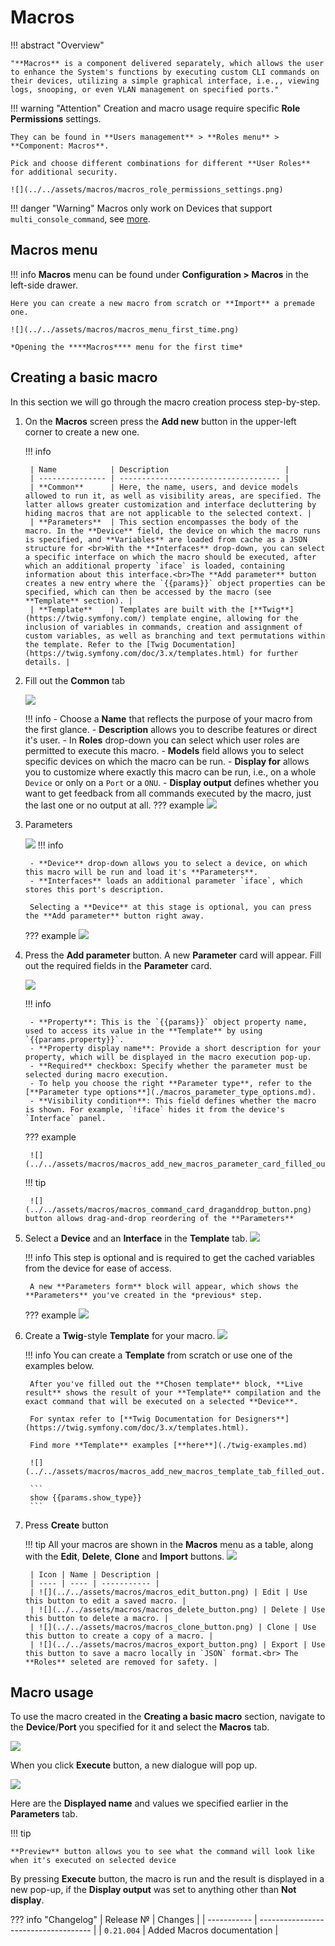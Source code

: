 # Macros

!!! abstract "Overview"
    
    "**Macros** is a component delivered separately, which allows the user to enhance the System's functions by executing custom CLI commands on their devices, utilizing a simple graphical interface, i.e.,, viewing logs, snooping, or even VLAN management on specified ports."

!!! warning "Attention"
    Creation and macro usage require specific **Role Permissions** settings.

    They can be found in **Users management** > **Roles menu** > **Component: Macros**.

    Pick and choose different combinations for different **User Roles** for additional security.

    ![](../../assets/macros/macros_role_permissions_settings.png)

!!! danger "Warning"
    Macros only work on Devices that support `multi_console_command`, see [more](https://github.com/meklis/switcher-core/blob/master/docs/DEVICES.md).

## Macros menu

!!! info
    **Macros** menu can be found under **Configuration > Macros** in the left-side drawer.

    Here you can create a new macro from scratch or **Import** a premade one.

    ![](../../assets/macros/macros_menu_first_time.png)

    *Opening the ****Macros**** menu for the first time*





## Creating a basic macro

In this section we will go through the macro creation process step-by-step.


1. On the **Macros** screen press the **Add new** button in the upper-left corner to create a new one.

    !!! info

        | Name            | Description                          |
        | --------------- | ------------------------------------ |
        | **Common**      | Here, the name, users, and device models allowed to run it, as well as visibility areas, are specified. The latter allows greater customization and interface decluttering by hiding macros that are not applicable to the selected context. |
        | **Parameters**  | This section encompasses the body of the macro. In the **Device** field, the device on which the macro runs is specified, and **Variables** are loaded from cache as a JSON structure for <br>With the **Interfaces** drop-down, you can select a specific interface on which the macro should be executed, after which an additional property `iface` is loaded, containing information about this interface.<br>The **Add parameter** button creates a new entry where the `{{params}}` object properties can be specified, which can then be accessed by the macro (see **Template** section). |
        | **Template**    | Templates are built with the [**Twig**](https://twig.symfony.com/) template engine, allowing for the inclusion of variables in commands, creation and assignment of custom variables, as well as branching and text permutations within the template. Refer to the [Twig Documentation](https://twig.symfony.com/doc/3.x/templates.html) for further details. |



2. Fill out the **Common** tab

    ![](../../assets/macros/macros_add_new_macros_common.png)

    !!! info
        - Choose a **Name** that reflects the purpose of your macro from the first glance.
        - **Description** allows you to describe features or direct it's user.
        - In **Roles** drop-down you can select which user roles are permitted to execute this macro.
        - **Models** field allows you to select specific devices on which the macro can be run.
        - **Display for** allows you to customize where exactly this macro can be run, i.e., on a whole `Device` or only on a `Port` or a `ONU`.
        - **Display output** defines whether you want to get feedback from all commands executed by the macro, just the last one or no output at all.
    ??? example
        ![](../../assets/macros/macros_add_new_macros_common_filled_out.png)

3. Parameters

    ![](../../assets/macros/macros_add_new_macros_parameters.png)
    !!! info 
        
        - **Device** drop-down allows you to select a device, on which this macro will be run and load it's **Parameters**. 
        - **Interfaces** loads an additional parameter `iface`, which stores this port's description.
        
        Selecting a **Device** at this stage is optional, you can press the **Add parameter** button right away.

    ??? example 
        ![](../../assets/macros/macros_add_new_macros_parameters_filledout.png)

4. Press the **Add parameter** button. A new **Parameter** card will appear. Fill out the required fields in the **Parameter** card.

    ![](../../assets/macros/macros_add_new_macros_parameter_card_empty.png)

    !!! info

        - **Property**: This is the `{{params}}` object property name, used to access its value in the **Template** by using `{{params.property}}`.
        - **Property display name**: Provide a short description for your property, which will be displayed in the macro execution pop-up.
        - **Required** checkbox: Specify whether the parameter must be selected during macro execution.
        - To help you choose the right **Parameter type**, refer to the [**Parameter type options**](./macros_parameter_type_options.md).
        - **Visibility condition**: This field defines whether the macro is shown. For example, `!iface` hides it from the device's `Interface` panel.


    ??? example
        
        ![](../../assets/macros/macros_add_new_macros_parameter_card_filled_out.png)

    !!! tip 
        
        ![](../../assets/macros/macros_command_card_draganddrop_button.png) button allows drag-and-drop reordering of the **Parameters**

5. Select a **Device** and an **Interface** in the **Template** tab.
    ![](../../assets/macros/macros_add_new_macros_template_tab_empty.png)

    !!! info
        This step is optional and is required to get the cached variables from the device for ease of access.

        A new **Parameters form** block will appear, which shows the **Parameters** you've created in the *previous* step.

    ??? example
        ![](../../assets/macros/macros_add_new_macros_template_tab_device_selected.png)

6. Create a **Twig**-style **Template** for your macro.
    ![](../../assets/macros/macros_template_block_empty.png)

    !!! info
        You can create a **Template** from scratch or use one of the examples below.

        After you've filled out the **Chosen template** block, **Live result** shows the result of your **Template** compilation and the exact command that will be executed on a selected **Device**.

        For syntax refer to [**Twig Documentation for Designers**](https://twig.symfony.com/doc/3.x/templates.html).

        Find more **Template** examples [**here**](./twig-examples.md)

        ![](../../assets/macros/macros_add_new_macros_template_tab_filled_out.png)

        ```
        show {{params.show_type}}
        ```
    
7. Press **Create** button

    !!! tip
        All your macros are shown in the **Macros** menu as a table, along with the **Edit**, **Delete**, **Clone** and **Import** buttons.
        ![](../../assets/macros/macros_macro_in_the_list.png)

        | Icon | Name | Description |
        | ---- | ---- | ----------- |
        | ![](../../assets/macros/macros_edit_button.png) | Edit | Use this button to edit a saved macro. |
        | ![](../../assets/macros/macros_delete_button.png) | Delete | Use this button to delete a macro. |
        | ![](../../assets/macros/macros_clone_button.png) | Clone | Use this button to create a copy of a macro. |
        | ![](../../assets/macros/macros_export_button.png) | Export | Use this button to save a macro locally in `JSON` format.<br> The **Roles** seleted are removed for safety. |         

           


## Macro usage

To use the macro created in the **Creating a basic macro** section, navigate to the **Device**/**Port** you specified for it and select the **Macros** tab.

![](../../assets/macros/macros_device_macros_tab.png)

When you click **Execute** button, a new dialogue will pop up.

![](../../assets/macros/macros_device_running_macro.png)

Here are the **Displayed name** and values we specified earlier in the **Parameters** tab.

!!! tip 
    
    **Preview** button allows you to see what the command will look like when it's executed on selected device

By pressing **Execute** button, the macro is run and the result is displayed in a new pop-up, if the **Display output** was set to anything other than **Not display**.


??? info "Changelog"
    | Release №   | Changes                              |
    | ----------- | ------------------------------------ |
    | `0.21.004`  | Added Macros documentation           |